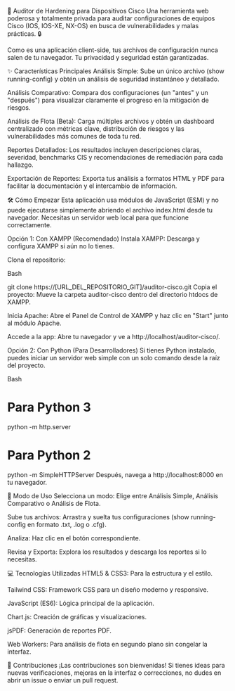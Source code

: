 
🚀 Auditor de Hardening para Dispositivos Cisco
Una herramienta web poderosa y totalmente privada para auditar configuraciones de equipos Cisco (IOS, IOS-XE, NX-OS) en busca de vulnerabilidades y malas prácticas. 🔒

Como es una aplicación client-side, tus archivos de configuración nunca salen de tu navegador. Tu privacidad y seguridad están garantizadas.

✨ Características Principales
Análisis Simple: Sube un único archivo (show running-config) y obtén un análisis de seguridad instantáneo y detallado.

Análisis Comparativo: Compara dos configuraciones (un "antes" y un "después") para visualizar claramente el progreso en la mitigación de riesgos.

Análisis de Flota (Beta): Carga múltiples archivos y obtén un dashboard centralizado con métricas clave, distribución de riesgos y las vulnerabilidades más comunes de toda tu red.

Reportes Detallados: Los resultados incluyen descripciones claras, severidad, benchmarks CIS y recomendaciones de remediación para cada hallazgo.

Exportación de Reportes: Exporta tus análisis a formatos HTML y PDF para facilitar la documentación y el intercambio de información.

🛠️ Cómo Empezar
Esta aplicación usa módulos de JavaScript (ESM) y no puede ejecutarse simplemente abriendo el archivo index.html desde tu navegador. Necesitas un servidor web local para que funcione correctamente.

Opción 1: Con XAMPP (Recomendado)
Instala XAMPP: Descarga y configura XAMPP si aún no lo tienes.

Clona el repositorio:

Bash

git clone https://[URL_DEL_REPOSITORIO_GIT]/auditor-cisco.git
Copia el proyecto: Mueve la carpeta auditor-cisco dentro del directorio htdocs de XAMPP.

Inicia Apache: Abre el Panel de Control de XAMPP y haz clic en "Start" junto al módulo Apache.

Accede a la app: Abre tu navegador y ve a http://localhost/auditor-cisco/.

Opción 2: Con Python (Para Desarrolladores)
Si tienes Python instalado, puedes iniciar un servidor web simple con un solo comando desde la raíz del proyecto.

Bash

# Para Python 3
python -m http.server

# Para Python 2
python -m SimpleHTTPServer
Después, navega a http://localhost:8000 en tu navegador.

🚀 Modo de Uso
Selecciona un modo: Elige entre Análisis Simple, Análisis Comparativo o Análisis de Flota.

Sube tus archivos: Arrastra y suelta tus configuraciones (show running-config en formato .txt, .log o .cfg).

Analiza: Haz clic en el botón correspondiente.

Revisa y Exporta: Explora los resultados y descarga los reportes si lo necesitas.

💻 Tecnologías Utilizadas
HTML5 & CSS3: Para la estructura y el estilo.

Tailwind CSS: Framework CSS para un diseño moderno y responsive.

JavaScript (ES6): Lógica principal de la aplicación.

Chart.js: Creación de gráficas y visualizaciones.

jsPDF: Generación de reportes PDF.

Web Workers: Para análisis de flota en segundo plano sin congelar la interfaz.

🤝 Contribuciones
¡Las contribuciones son bienvenidas! Si tienes ideas para nuevas verificaciones, mejoras en la interfaz o correcciones, no dudes en abrir un issue o enviar un pull request.

